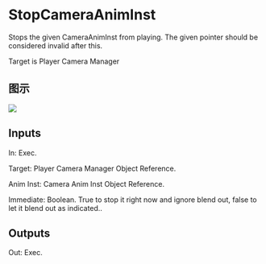# StopCameraAnimInst

Stops the given CameraAnimInst from playing. The given pointer should be considered invalid after this.

Target is Player Camera Manager

## 图示

![]($-20221218-18135072.png)

## Inputs

In: Exec.

Target: Player Camera Manager Object Reference.

Anim Inst: Camera Anim Inst Object Reference.

Immediate: Boolean. True to stop it right now and ignore blend out, false to let it blend out as indicated..  

## Outputs

Out: Exec.


